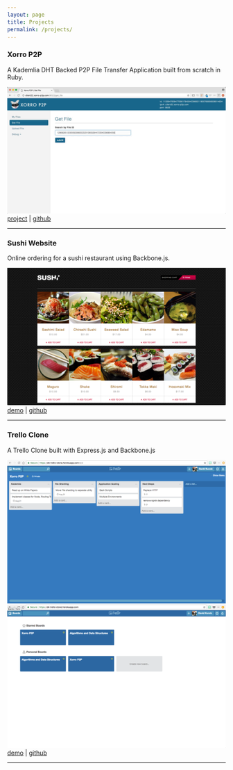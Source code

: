 ```yaml
---
layout: page
title: Projects
permalink: /projects/
---
```


### Xorro P2P
A Kademlia DHT Backed P2P File Transfer Application built from scratch in Ruby.

[![](/images/xorro_web_ui.gif)](https://xorro-p2p.github.io)
[project](https://xorro-p2p.github.io) | [github](https://github.com/xorro/xorro-p2p)

***

### Sushi Website 
Online ordering for a sushi restaurant using Backbone.js.

[![](/images/sushi.png)](https://dk-sushi-site.herokuapp.com/menu)
[demo](https://dk-sushi-site.herokuapp.com/menu) | [github](https://github.com/davidkurutz/websushi)

***

### Trello Clone
A Trello Clone built with Express.js and Backbone.js

[![](/images/trello2.png)](https://dk-trello-clone.herokuapp.com/b/1/Work-Stuff)
[![](/images/trello1.png)](https://dk-trello-clone.herokuapp.com/)
[demo](https://dk-trello-clone.herokuapp.com/) | [github](https://github.com/davidkurutz/trello_clone)

***
